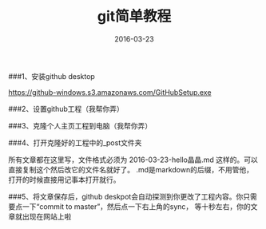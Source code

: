 ﻿---
layout: post
title: git简单教程
date: 2016-03-23
categories: blog
tags: [简单教程,git]
description: 学习

---

###1、安装github desktop

https://github-windows.s3.amazonaws.com/GitHubSetup.exe

###2、设置github工程（我帮你弄）

###3、克隆个人主页工程到电脑（我帮你弄）

###4、打开克隆好的工程中的_post文件夹

所有文章都在这里写，文件格式必须为 2016-03-23-hello晶晶.md 这样的。可以直接复制这个然后改它的文件名就好了。
.md是markdown的后缀，不用管他，打开的时候直接用记事本打开就行。

###5、将文章保存后，github deskpot会自动探测到你更改了工程内容。你只需要点一下“commit to master”，然后点一下右上角的sync，
等十秒左右，你的文章就出现在网站上啦